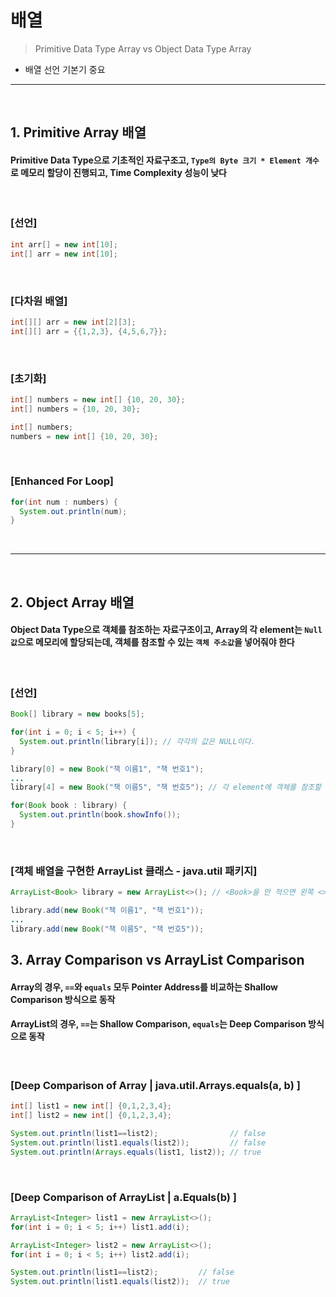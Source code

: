 # 배열
> Primitive Data Type Array vs Object Data Type Array

* 배열 선언 기본기 중요

<hr>
<br>

## 1. Primitive Array 배열

#### Primitive Data Type으로 기초적인 자료구조고, ```Type의 Byte 크기 * Element 개수```로 메모리 할당이 진행되고, Time Complexity 성능이 낮다

<br>

### [선언]
```java
int arr[] = new int[10];
int[] arr = new int[10];
```

<br>

### [다차원 배열]
```java
int[][] arr = new int[2][3];
int[][] arr = {{1,2,3}, {4,5,6,7}};
```

<br>

### [초기화]
```java
int[] numbers = new int[] {10, 20, 30};
int[] numbers = {10, 20, 30};

int[] numbers;
numbers = new int[] {10, 20, 30};
```

<br>

### [Enhanced For Loop]
```java
for(int num : numbers) {
  System.out.println(num);
}
```

<br>
<hr>
<br>

## 2. Object Array 배열

#### Object Data Type으로 객체를 참조하는 자료구조이고, Array의 각 element는 ```Null 값```으로 메모리에 할당되는데, 객체를 참조할 수 있는 ```객체 주소값```을 넣어줘야 한다

<br>

### [선언]
```java
Book[] library = new books[5];

for(int i = 0; i < 5; i++) {
  System.out.println(library[i]); // 각각의 값은 NULL이다.
}

library[0] = new Book("책 이름1", "책 번호1");
...
library[4] = new Book("책 이름5", "책 번호5"); // 각 element에 객체를 참조할 수 있는 주소값을 설정해줘야 한다

for(Book book : library) {
  System.out.println(book.showInfo());
}
```

<br>

### [객체 배열을 구현한 ArrayList 클래스 - java.util 패키지]
```java
ArrayList<Book> library = new ArrayList<>(); // <Book>을 안 적으면 왼쪽 <> Type으로 설정된다

library.add(new Book("책 이름1", "책 번호1"));
...
library.add(new Book("책 이름5", "책 번호5"));
```

## 3. Array Comparison vs ArrayList Comparison
#### Array의 경우, `==`와 `equals` 모두 Pointer Address를 비교하는 Shallow Comparison 방식으로 동작
#### ArrayList의 경우, `==`는 Shallow Comparison, `equals`는 Deep Comparison 방식으로 동작

<br>

### [Deep Comparison of Array | java.util.Arrays.equals(a, b) ]
```java
int[] list1 = new int[] {0,1,2,3,4};
int[] list2 = new int[] {0,1,2,3,4};

System.out.println(list1==list2);                // false
System.out.println(list1.equals(list2));         // false
System.out.println(Arrays.equals(list1, list2)); // true
```

<br>

### [Deep Comparison of ArrayList | a.Equals(b) ]
```java
ArrayList<Integer> list1 = new ArrayList<>();
for(int i = 0; i < 5; i++) list1.add(i);

ArrayList<Integer> list2 = new ArrayList<>();
for(int i = 0; i < 5; i++) list2.add(i);

System.out.println(list1==list2);         // false
System.out.println(list1.equals(list2));  // true
```

